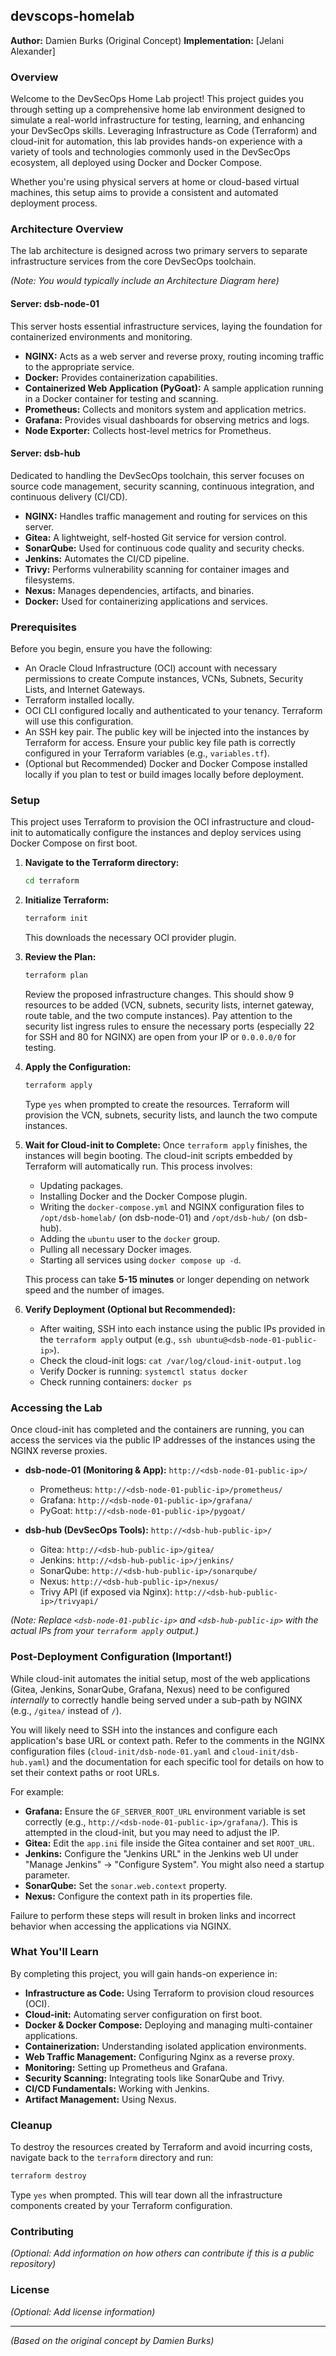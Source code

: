 ## devscops-homelab

**Author:** Damien Burks (Original Concept)
**Implementation:** [Jelani Alexander]

### Overview

Welcome to the DevSecOps Home Lab project! This project guides you through setting up a comprehensive home lab environment designed to simulate a real-world infrastructure for testing, learning, and enhancing your DevSecOps skills. Leveraging Infrastructure as Code (Terraform) and cloud-init for automation, this lab provides hands-on experience with a variety of tools and technologies commonly used in the DevSecOps ecosystem, all deployed using Docker and Docker Compose.

Whether you're using physical servers at home or cloud-based virtual machines, this setup aims to provide a consistent and automated deployment process.

### Architecture Overview

The lab architecture is designed across two primary servers to separate infrastructure services from the core DevSecOps toolchain.

*(Note: You would typically include an Architecture Diagram here)*

#### Server: dsb-node-01

This server hosts essential infrastructure services, laying the foundation for containerized environments and monitoring.

-   **NGINX:** Acts as a web server and reverse proxy, routing incoming traffic to the appropriate service.
-   **Docker:** Provides containerization capabilities.
-   **Containerized Web Application (PyGoat):** A sample application running in a Docker container for testing and scanning.
-   **Prometheus:** Collects and monitors system and application metrics.
-   **Grafana:** Provides visual dashboards for observing metrics and logs.
-   **Node Exporter:** Collects host-level metrics for Prometheus.

#### Server: dsb-hub

Dedicated to handling the DevSecOps toolchain, this server focuses on source code management, security scanning, continuous integration, and continuous delivery (CI/CD).

-   **NGINX:** Handles traffic management and routing for services on this server.
-   **Gitea:** A lightweight, self-hosted Git service for version control.
-   **SonarQube:** Used for continuous code quality and security checks.
-   **Jenkins:** Automates the CI/CD pipeline.
-   **Trivy:** Performs vulnerability scanning for container images and filesystems.
-   **Nexus:** Manages dependencies, artifacts, and binaries.
-   **Docker:** Used for containerizing applications and services.

### Prerequisites

Before you begin, ensure you have the following:

-   An Oracle Cloud Infrastructure (OCI) account with necessary permissions to create Compute instances, VCNs, Subnets, Security Lists, and Internet Gateways.
-   Terraform installed locally.
-   OCI CLI configured locally and authenticated to your tenancy. Terraform will use this configuration.
-   An SSH key pair. The public key will be injected into the instances by Terraform for access. Ensure your public key file path is correctly configured in your Terraform variables (e.g., `variables.tf`).
-   (Optional but Recommended) Docker and Docker Compose installed locally if you plan to test or build images locally before deployment.

### Setup

This project uses Terraform to provision the OCI infrastructure and cloud-init to automatically configure the instances and deploy services using Docker Compose on first boot.

1.  **Navigate to the Terraform directory:**
    ```bash
    cd terraform
    ```

2.  **Initialize Terraform:**
    ```bash
    terraform init
    ```
    This downloads the necessary OCI provider plugin.

3.  **Review the Plan:**
    ```bash
    terraform plan
    ```
    Review the proposed infrastructure changes. This should show 9 resources to be added (VCN, subnets, security lists, internet gateway, route table, and the two compute instances). Pay attention to the security list ingress rules to ensure the necessary ports (especially 22 for SSH and 80 for NGINX) are open from your IP or `0.0.0.0/0` for testing.

4.  **Apply the Configuration:**
    ```bash
    terraform apply
    ```
    Type `yes` when prompted to create the resources. Terraform will provision the VCN, subnets, security lists, and launch the two compute instances.

5.  **Wait for Cloud-init to Complete:**
    Once `terraform apply` finishes, the instances will begin booting. The cloud-init scripts embedded by Terraform will automatically run. This process involves:
    -   Updating packages.
    -   Installing Docker and the Docker Compose plugin.
    -   Writing the `docker-compose.yml` and NGINX configuration files to `/opt/dsb-homelab/` (on dsb-node-01) and `/opt/dsb-hub/` (on dsb-hub).
    -   Adding the `ubuntu` user to the `docker` group.
    -   Pulling all necessary Docker images.
    -   Starting all services using `docker compose up -d`.

    This process can take **5-15 minutes** or longer depending on network speed and the number of images.

6.  **Verify Deployment (Optional but Recommended):**
    -   After waiting, SSH into each instance using the public IPs provided in the `terraform apply` output (e.g., `ssh ubuntu@<dsb-node-01-public-ip>`).
    -   Check the cloud-init logs: `cat /var/log/cloud-init-output.log`
    -   Verify Docker is running: `systemctl status docker`
    -   Check running containers: `docker ps`

### Accessing the Lab

Once cloud-init has completed and the containers are running, you can access the services via the public IP addresses of the instances using the NGINX reverse proxies.

-   **dsb-node-01 (Monitoring & App):** `http://<dsb-node-01-public-ip>/`
    -   Prometheus: `http://<dsb-node-01-public-ip>/prometheus/`
    -   Grafana: `http://<dsb-node-01-public-ip>/grafana/`
    -   PyGoat: `http://<dsb-node-01-public-ip>/pygoat/`

-   **dsb-hub (DevSecOps Tools):** `http://<dsb-hub-public-ip>/`
    -   Gitea: `http://<dsb-hub-public-ip>/gitea/`
    -   Jenkins: `http://<dsb-hub-public-ip>/jenkins/`
    -   SonarQube: `http://<dsb-hub-public-ip>/sonarqube/`
    -   Nexus: `http://<dsb-hub-public-ip>/nexus/`
    -   Trivy API (if exposed via Nginx): `http://<dsb-hub-public-ip>/trivyapi/`

*(Note: Replace `<dsb-node-01-public-ip>` and `<dsb-hub-public-ip>` with the actual IPs from your `terraform apply` output.)*

### Post-Deployment Configuration (Important!)

While cloud-init automates the initial setup, most of the web applications (Gitea, Jenkins, SonarQube, Grafana, Nexus) need to be configured *internally* to correctly handle being served under a sub-path by NGINX (e.g., `/gitea/` instead of `/`).

You will likely need to SSH into the instances and configure each application's base URL or context path. Refer to the comments in the NGINX configuration files (`cloud-init/dsb-node-01.yaml` and `cloud-init/dsb-hub.yaml`) and the documentation for each specific tool for details on how to set their context paths or root URLs.

For example:
-   **Grafana:** Ensure the `GF_SERVER_ROOT_URL` environment variable is set correctly (e.g., `http://<dsb-node-01-public-ip>/grafana/`). This is attempted in the cloud-init, but you may need to adjust the IP.
-   **Gitea:** Edit the `app.ini` file inside the Gitea container and set `ROOT_URL`.
-   **Jenkins:** Configure the "Jenkins URL" in the Jenkins web UI under "Manage Jenkins" -> "Configure System". You might also need a startup parameter.
-   **SonarQube:** Set the `sonar.web.context` property.
-   **Nexus:** Configure the context path in its properties file.

Failure to perform these steps will result in broken links and incorrect behavior when accessing the applications via NGINX.

### What You'll Learn

By completing this project, you will gain hands-on experience in:

-   **Infrastructure as Code:** Using Terraform to provision cloud resources (OCI).
-   **Cloud-init:** Automating server configuration on first boot.
-   **Docker & Docker Compose:** Deploying and managing multi-container applications.
-   **Containerization:** Understanding isolated application environments.
-   **Web Traffic Management:** Configuring Nginx as a reverse proxy.
-   **Monitoring:** Setting up Prometheus and Grafana.
-   **Security Scanning:** Integrating tools like SonarQube and Trivy.
-   **CI/CD Fundamentals:** Working with Jenkins.
-   **Artifact Management:** Using Nexus.

### Cleanup

To destroy the resources created by Terraform and avoid incurring costs, navigate back to the `terraform` directory and run:

```bash
terraform destroy
```
Type `yes` when prompted. This will tear down all the infrastructure components created by your Terraform configuration.

### Contributing

*(Optional: Add information on how others can contribute if this is a public repository)*

### License

*(Optional: Add license information)*

---

*(Based on the original concept by Damien Burks)*
